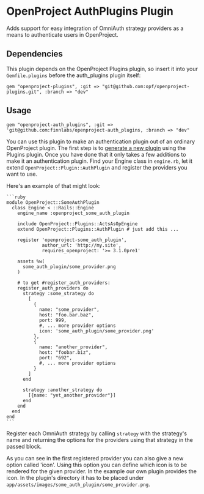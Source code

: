 # OpenProject AuthPlugins Plugin

Adds support for easy integration of OmniAuth strategy providers as a means to authenticate users in OpenProject.

## Dependencies

This plugin depends on the OpenProject Plugins plugin, so insert it into your `Gemfile.plugins` before the auth_plugins plugin itself:

    gem "openproject-plugins", :git => "git@github.com:opf/openproject-plugins.git", :branch => "dev"

## Usage

    gem "openproject-auth_plugins", :git => 'git@github.com:finnlabs/openproject-auth_plugins, :branch => "dev"

You can use this plugin to make an authentication plugin out of an ordinary OpenProject plugin.
The first step is to [generate a new plugin](https://github.com/opf/openproject-plugins#generator) using the Plugins plugin.
Once you have done that it only takes a few additions to make it an authentication plugin.
Find your Engine class in `engine.rb`, let it extend `OpenProject::Plugin::AuthPlugin` and register the providers you want to use.

Here's an example of that might look:

    ```ruby
    module OpenProject::SomeAuthPlugin
      class Engine < ::Rails::Engine
        engine_name :openproject_some_auth_plugin

        include OpenProject::Plugins::ActsAsOpEngine
        extend OpenProject::Plugins::AuthPlugin # just add this ...

        register 'openproject-some_auth_plugin',
                 author_url: 'http://my.site',
                 requires_openproject: '>= 3.1.0pre1'

        assets %w(
          some_auth_plugin/some_provider.png
        )

        # to get #register_auth_providers:
        register_auth_providers do
          strategy :some_strategy do
            [
              {
                name: "some_provider",
                host: "foo.bar.baz",
                port: 999,
                #, ... more provider options
                icon: 'some_auth_plugin/some_provider.png'
              },
              {
                name: "another_provider",
                host: "foobar.biz",
                port: "692",
                #, ... more provider options
              }
            ]
          end

          strategy :another_strategy do
            [{name: "yet_another_provider"}]
          end
        end
      end
    end
    ```

Register each OmniAuth strategy by calling `strategy` with the strategy's name and returning the options for the providers using that strategy in the passed block.

As you can see in the first registered provider you can also give a new option called 'icon'.
Using this option you can define which icon is to be rendered for the given provider.
In the example our own plugin provides the icon. In the plugin's directory it has to be placed under `app/assets/images/some_auth_plugin/some_provider.png`.
